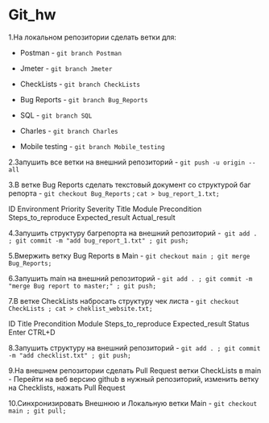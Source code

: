 # Git_hw
 
1.На локальном репозитории сделать ветки для: 

+ Postman - `git branch Postman` 

+ Jmeter - `git branch Jmeter`
+ CheckLists - `git branch CheckLists`
+ Bug Reports - `git branch Bug_Reports`
+ SQL - `git branch SQL`
+ Charles - `git branch Charles`
+ Mobile testing - `git branch Mobile_testing` 


2.Запушить все ветки на внешний репозиторий - `git push -u origin --all` 


3.В ветке Bug Reports сделать текстовый документ 
со структурой баг репорта - `git checkout Bug_Reports` ; `cat > bug_report_1.txt;`

ID
Environment
Priority
Severity
Title
Module
Precondition
Steps_to_reproduce
Expected_result
Actual_result  

4.Запушить структуру багрепорта на внешний репозиторий -` git add . ; git commit -m "add bug_report_1.txt" ; git push;` 


5.Вмержить ветку Bug Reports в Main - `git checkout main ; git merge Bug_Reports;`

6.Запушить main на внешний репозиторий - `git add . ; git commit -m "merge Bug report to master;" ; git push;` 


7.В ветке CheckLists набросать структуру чек листа - `git checkout CheckLists ; cat > cheklist_website.txt;` 


ID
Title
Precondition
Module
Steps_to_reproduce
Expected_result
Status Enter CTRL+D 

8.Запушить структуру на внешний репозиторий - `git add . ; git commit -m "add checklist.txt" ; git push;`

9.На внешнем репозитории сделать Pull Request ветки CheckLists в main - Перейти на веб версию github в нужный репозиторий, изменить ветку на Checklists, нажать Pull Request

10.Синхронизировать Внешнюю и Локальную ветки Main - `git checkout main ; git pull;`
